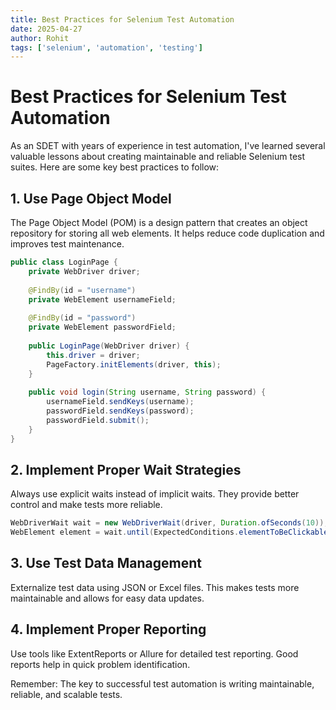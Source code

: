 ```yaml
---
title: Best Practices for Selenium Test Automation
date: 2025-04-27
author: Rohit
tags: ['selenium', 'automation', 'testing']
---
```


# Best Practices for Selenium Test Automation

As an SDET with years of experience in test automation, I've learned several valuable lessons about creating maintainable and reliable Selenium test suites. Here are some key best practices to follow:

## 1. Use Page Object Model

The Page Object Model (POM) is a design pattern that creates an object repository for storing all web elements. It helps reduce code duplication and improves test maintenance.

```java
public class LoginPage {
    private WebDriver driver;
    
    @FindBy(id = "username")
    private WebElement usernameField;
    
    @FindBy(id = "password")
    private WebElement passwordField;
    
    public LoginPage(WebDriver driver) {
        this.driver = driver;
        PageFactory.initElements(driver, this);
    }
    
    public void login(String username, String password) {
        usernameField.sendKeys(username);
        passwordField.sendKeys(password);
        passwordField.submit();
    }
}
```

## 2. Implement Proper Wait Strategies

Always use explicit waits instead of implicit waits. They provide better control and make tests more reliable.

```java
WebDriverWait wait = new WebDriverWait(driver, Duration.ofSeconds(10));
WebElement element = wait.until(ExpectedConditions.elementToBeClickable(By.id("submit")));
```

## 3. Use Test Data Management

Externalize test data using JSON or Excel files. This makes tests more maintainable and allows for easy data updates.

## 4. Implement Proper Reporting

Use tools like ExtentReports or Allure for detailed test reporting. Good reports help in quick problem identification.

Remember: The key to successful test automation is writing maintainable, reliable, and scalable tests.
